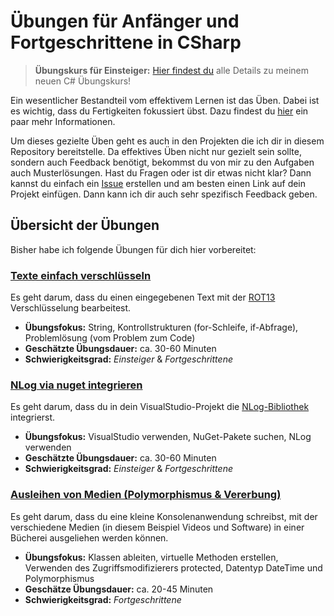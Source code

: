 # Übungen für Anfänger und Fortgeschrittene in CSharp

> **Übungskurs für Einsteiger:** [Hier findest du](https://www.udemy.com/csharp-uebungskurs-einfach-verschluesselt/?couponCode=GH-UROT-10) alle Details zu meinem neuen C# Übungskurs!

Ein wesentlicher Bestandteil vom effektivem Lernen ist das Üben. Dabei ist es wichtig, dass du Fertigkeiten fokussiert übst. Dazu findest du [hier](http://www.lernmoment.de/alle/ueben-mit-coding-katas/) ein paar mehr Informationen.

Um dieses gezielte Üben geht es auch in den Projekten die ich dir in diesem Repository bereitstelle. Da effektives Üben nicht nur gezielt sein sollte, sondern auch Feedback benötigt, bekommst du von mir zu den Aufgaben auch Musterlösungen. Hast du Fragen oder ist dir etwas nicht klar? Dann kannst du einfach ein [Issue](https://github.com/LernMoment/csharp-uebungen/issues/new) erstellen und am besten einen Link auf dein Projekt einfügen. Dann kann ich dir auch sehr spezifisch Feedback geben.

## Übersicht der Übungen

Bisher habe ich folgende Übungen für dich hier vorbereitet:

### [Texte einfach verschlüsseln](https://github.com/LernMoment/csharp-einfach-verschluesselt)
Es geht darum, dass du einen eingegebenen Text mit der [ROT13](https://de.wikipedia.org/wiki/ROT13) Verschlüsselung bearbeitest.

  - **Übungsfokus:** String, Kontrollstrukturen (for-Schleife, if-Abfrage), Problemlösung (vom Problem zum Code) 
  - **Geschätzte Übungsdauer:** ca. 30-60 Minuten
  - **Schwierigkeitsgrad:** *Einsteiger* & *Fortgeschrittene*

### [NLog via nuget integrieren](https://github.com/LernMoment/csharp-uebungen/tree/master/BibliothekenIntegrieren-NLog)
Es geht darum, dass du in dein VisualStudio-Projekt die [NLog-Bibliothek](http://nlog-project.org) integrierst.

  - **Übungsfokus:** VisualStudio verwenden, NuGet-Pakete suchen, NLog verwenden
  - **Geschätzte Übungsdauer:** ca. 30-60 Minuten
  - **Schwierigkeitsgrad:** *Einsteiger* & *Fortgeschrittene*

### [Ausleihen von Medien (Polymorphismus & Vererbung)](https://github.com/LernMoment/csharp-uebungen/tree/master/VererbungGrundlagen_Buecherei)
Es geht darum, dass du eine kleine Konsolenanwendung schreibst, mit der verschiedene Medien (in diesem Beispiel Videos und Software) in einer Bücherei ausgeliehen werden können.

  - **Übungsfokus:** Klassen ableiten, virtuelle Methoden erstellen, Verwenden des Zugriffsmodifizierers protected, Datentyp DateTime und Polymorphismus
  - **Geschätze Übungsdauer:** ca. 20-45 Minuten
  - **Schwierigkeitsgrad:** *Fortgeschrittene*

